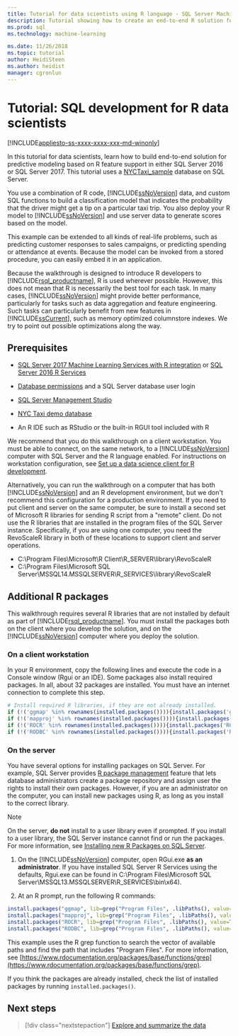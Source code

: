 ```yaml
---
title: Tutorial for data scientists using R language - SQL Server Machine Learning
description: Tutorial showing how to create an end-to-end R solution for in-database analytics.
ms.prod: sql
ms.technology: machine-learning

ms.date: 11/26/2018  
ms.topic: tutorial
author: HeidiSteen
ms.author: heidist
manager: cgronlun
---
```

# Tutorial: SQL development for R data scientists
[!INCLUDE[appliesto-ss-xxxx-xxxx-xxx-md-winonly](../../includes/appliesto-ss-xxxx-xxxx-xxx-md-winonly.md)]

In this tutorial for data scientists, learn how to build end-to-end solution for predictive modeling based on R feature support in either SQL Server 2016 or SQL Server 2017. This tutorial uses a [NYCTaxi_sample](demo-data-nyctaxi-in-sql.md) database on SQL Server. 

You use a combination of R code, [!INCLUDE[ssNoVersion](../../includes/ssnoversion-md.md)] data, and custom SQL functions to build a classification model that indicates the probability that the driver might get a tip on a particular taxi trip. You also deploy your R model to [!INCLUDE[ssNoVersion](../../includes/ssnoversion-md.md)] and use server data to generate scores based on the model.

This example can be extended to all kinds of real-life problems, such as predicting customer responses to sales campaigns, or predicting spending or attendance at events. Because the model can be invoked from a stored procedure, you can easily embed it in an application.

Because the walkthrough is designed to introduce R developers to [!INCLUDE[rsql_productname](../../includes/rsql-productname-md.md)], R is used wherever possible. However, this does not mean that R is necessarily the best tool for each task. In many cases, [!INCLUDE[ssNoVersion](../../includes/ssnoversion-md.md)] might provide better performance, particularly for tasks such as data aggregation and feature engineering.  Such tasks can particularly benefit from new features in [!INCLUDE[ssCurrent](../../includes/sscurrent-md.md)], such as memory optimized columnstore indexes. We try to point out possible optimizations along the way.

## Prerequisites

+ [SQL Server 2017 Machine Learning Services with R integration](../install/sql-machine-learning-services-windows-install.md#verify-installation) or [SQL Server 2016 R Services](../install/sql-r-services-windows-install.md)

+ [Database permissions](../security/user-permission.md) and a SQL Server database user login

+ [SQL Server Management Studio](https://docs.microsoft.com/sql/ssms/download-sql-server-management-studio-ssms)

+ [NYC Taxi demo database](demo-data-nyctaxi-in-sql.md)

+ An R IDE such as RStudio or the built-in RGUI tool included with R

We recommend that you do this walkthrough on a client workstation. You must be able to connect, on the same network, to a [!INCLUDE[ssNoVersion](../../includes/ssnoversion-md.md)] computer with SQL Server and the R language enabled. For instructions on workstation configuration, see [Set up a data science client for R development](../r/set-up-a-data-science-client.md).

Alternatively, you can run the walkthrough on a computer that has both [!INCLUDE[ssNoVersion](../../includes/ssnoversion-md.md)] and an R development environment, but we don't recommend this configuration for a production environment. If you need to put client and server on the same computer, be sure to install a second set of Microsoft R libraries for sending R script from a "remote" client. Do not use the R libraries that are installed in the program files of the SQL Server instance. Specifically, if you are using one computer, you need the RevoScaleR library in both of these locations to support client and server operations.

+ C:\Program Files\Microsoft\R Client\R_SERVER\library\RevoScaleR 
+ C:\Program Files\Microsoft SQL Server\MSSQL14.MSSQLSERVER\R_SERVICES\library\RevoScaleR

<a name="add-packages"></a>

## Additional R packages

This walkthrough requires several R libraries that are not installed by default as part of [!INCLUDE[rsql_productname](../../includes/rsql-productname-md.md)]. You must install the packages both on the client where you develop the solution, and on the [!INCLUDE[ssNoVersion](../../includes/ssnoversion-md.md)] computer where you deploy the solution.

### On a client workstation

In your R environment, copy the following lines and execute the code in a Console window (Rgui or an IDE). Some packages also install required packages. In all, about 32 packages are installed. You must have an internet connection to complete this step.
    
  ```R
  # Install required R libraries, if they are not already installed.
  if (!('ggmap' %in% rownames(installed.packages()))){install.packages('ggmap')}
  if (!('mapproj' %in% rownames(installed.packages()))){install.packages('mapproj')}
  if (!('ROCR' %in% rownames(installed.packages()))){install.packages('ROCR')}
  if (!('RODBC' %in% rownames(installed.packages()))){install.packages('RODBC')}
  ```

### On the server

You have several options for installing packages on SQL Server. For example, SQL Server provides [R package management](../r/install-additional-r-packages-on-sql-server.md) feature that lets database administrators create a package repository and assign user the rights to install their own packages. However, if you are an administrator on the computer, you can install new packages using R, as long as you install to the correct library.

> [!NOTE]
> On the server, **do not** install to a user library even if prompted. If you install to a user library, the SQL Server instance cannot find or run the packages. For more information, see [Installing new R Packages on SQL Server](../r/install-additional-r-packages-on-sql-server.md).

1. On the [!INCLUDE[ssNoVersion](../../includes/ssnoversion-md.md)] computer, open RGui.exe **as an administrator**.  If you have installed SQL Server R Services using the defaults, Rgui.exe can be found in C:\Program Files\Microsoft SQL Server\MSSQL13.MSSQLSERVER\R_SERVICES\bin\x64).

2. At an R prompt, run the following R commands:
  
  ```R
  install.packages("ggmap", lib=grep("Program Files", .libPaths(), value=TRUE)[1])
  install.packages("mapproj", lib=grep("Program Files", .libPaths(), value=TRUE)[1])
  install.packages("ROCR", lib=grep("Program Files", .libPaths(), value=TRUE)[1])
  install.packages("RODBC", lib=grep("Program Files", .libPaths(), value=TRUE)[1])
  ```
  This example uses the R grep function to search the vector of available paths and find the path that includes "Program Files". For more information, see [https://www.rdocumentation.org/packages/base/functions/grep](https://www.rdocumentation.org/packages/base/functions/grep).

  If you think the packages are already installed, check the list of installed packages by running `installed.packages()`.

## Next steps

> [!div class="nextstepaction"]
> [Explore and summarize the data](walkthrough-view-and-summarize-data-using-r.md)